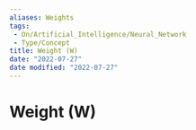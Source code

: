 ```yaml
---
aliases: Weights
tags:
 - On/Artificial_Intelligence/Neural_Network
 - Type/Concept
title: Weight (W)
date: "2022-07-27"
date modified: "2022-07-27"
---
```


# Weight (W)
